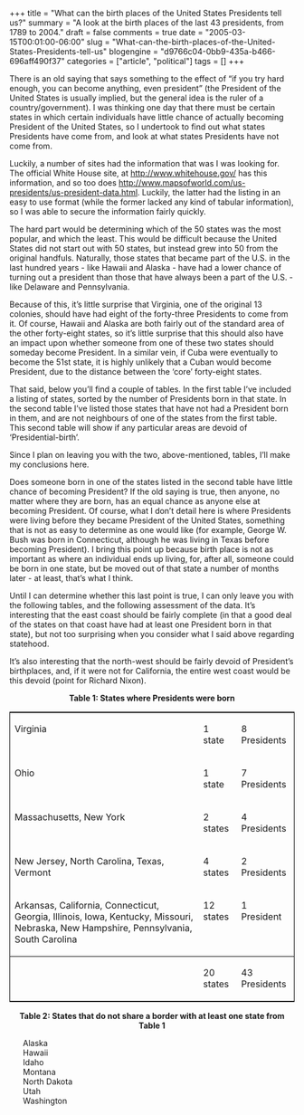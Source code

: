 +++
title = "What can the birth places of the United States Presidents tell us?"
summary = "A look at the birth places of the last 43 presidents, from 1789 to 2004."
draft = false
comments = true
date = "2005-03-15T00:01:00-06:00"
slug = "What-can-the-birth-places-of-the-United-States-Presidents-tell-us"
blogengine = "d9766c04-0bb9-435a-b466-696aff490f37"
categories = ["article", "political"]
tags = []
+++

<p>
There is an old saying that says something to the effect of &ldquo;if you try hard enough, you can become anything, even president&rdquo; (the President of the United States is usually implied, but the general idea is the ruler of a country/government). I was thinking one day that there must be certain states in which certain individuals have little chance of actually becoming President of the United States, so I undertook to find out what states Presidents have come from, and look at what states Presidents have not come from.
</p>
<!--more-->
<p>
Luckily, a number of sites had the information that was I was looking for. The official White House site, at <a href="http://www.whitehouse.gov/">http://www.whitehouse.gov/</a> has this information, and so too does <a rel="nofollow" href="http://www.mapsofworld.com/us-presidents/us-president-data.html">http://www.mapsofworld.com/us-presidents/us-president-data.html</a>. Luckily, the latter had the listing in an easy to use format (while the former lacked any kind of tabular information), so I was able to secure the information fairly quickly.<!--adsense-->
</p>
<p>
The hard part would be determining which of the 50 states was the most popular, and which the least. This would be difficult because the United States did not start out with 50 states, but instead grew into 50 from the original handfuls. Naturally, those states that became part of the U.S. in the last hundred years - like Hawaii and Alaska - have had a lower chance of turning out a president than those that have always been a part of the U.S. - like Delaware and Pennsylvania.
</p>
<p>
Because of this, it&rsquo;s little surprise that Virginia, one of the original 13 colonies, should have had eight of the forty-three Presidents to come from it. Of course, Hawaii and Alaska are both fairly out of the standard area of the other forty-eight states, so it&rsquo;s little surprise that this should also have an impact upon whether someone from one of these two states should someday become President. In a similar vein, if Cuba were eventually to become the 51st state, it is highly unlikely that a Cuban would become President, due to the distance between the &lsquo;core&rsquo; forty-eight states.
</p>
<p>
That said, below you&rsquo;ll find a couple of tables. In the first table I&rsquo;ve included a listing of states, sorted by the number of Presidents born in that state. In the second table I&rsquo;ve listed those states that have not had a President born in them, and are not neighbours of one of the states from the first table. This second table will show if any particular areas are devoid of &lsquo;Presidential-birth&rsquo;.
</p>
<p>
Since I plan on leaving you with the two, above-mentioned, tables, I&rsquo;ll make my conclusions here.
</p>
<p>
Does someone born in one of the states listed in the second table have little chance of becoming President? If the old saying is true, then anyone, no matter where they are born, has an equal chance as anyone else at becoming President. Of course, what I don&rsquo;t detail here is where Presidents were living before they became President of the United States, something that is not as easy to determine as one would like (for example, George W. Bush was born in Connecticut, although he was living in Texas before becoming President). I bring this point up because birth place is not as important as where an individual ends up living, for, after all, someone could be born in one state, but be moved out of that state a number of months later - at least, that&rsquo;s what I think.
</p>
<p>
Until I can determine whether this last point is true, I can only leave you with the following tables, and the following assessment of the data. It&rsquo;s interesting that the east coast should be fairly complete (in that a good deal of the states on that coast have had at least one President born in that state), but not too surprising when you consider what I said above regarding statehood.
</p>
<p>
It&rsquo;s also interesting that the north-west should be fairly devoid of President&rsquo;s birthplaces, and, if it were not for California, the entire west coast would be this devoid (point for Richard Nixon).
</p>
<p align="center">
<strong>Table 1: States where Presidents were born</strong>
</p>
<table border="0" cellspacing="0" cellpadding="1" summary="Table 1" style="border: 1px solid #000000; width: 100%">
	<tbody>
		<tr>
			<td valign="top">
			<p>
			Virginia
			</p>
			</td>
			<td valign="top">
			<p>
			1 state
			</p>
			</td>
			<td valign="top">
			<p>
			8 Presidents
			</p>
			</td>
		</tr>
		<tr>
			<td valign="top">
			<p>
			Ohio
			</p>
			</td>
			<td valign="top">
			<p>
			1 state
			</p>
			</td>
			<td valign="top">
			<p>
			7 Presidents
			</p>
			</td>
		</tr>
		<tr>
			<td valign="top">
			<p>
			Massachusetts, New York
			</p>
			</td>
			<td valign="top">
			<p>
			2 states
			</p>
			</td>
			<td valign="top">
			<p>
			4 Presidents
			</p>
			</td>
		</tr>
		<tr>
			<td valign="top">
			<p>
			New Jersey, North Carolina, Texas, Vermont
			</p>
			</td>
			<td valign="top">
			<p>
			4 states
			</p>
			</td>
			<td valign="top">
			<p>
			2 Presidents
			</p>
			</td>
		</tr>
		<tr>
			<td valign="top">
			<p>
			Arkansas, California, Connecticut, Georgia, Illinois, Iowa, Kentucky, Missouri, Nebraska, New Hampshire, Pennsylvania, South Carolina
			</p>
			</td>
			<td valign="top">
			<p>
			12 states
			</p>
			</td>
			<td valign="top">
			<p>
			1 President
			</p>
			</td>
		</tr>
		<tr style="border-top: 1px solid #000000">
			<td valign="top">
			<p>
			&nbsp;
			</p>
			</td>
			<td valign="top">
			<p>
			20 states
			</p>
			</td>
			<td valign="top">
			<p>
			43 Presidents
			</p>
			</td>
		</tr>
	</tbody>
</table>
<p align="center">
<strong>Table 2: States that do not share a border with at least one state from Table 1</strong>
</p>
<ul style="list-style-type: none">
	<li>Alaska</li>
	<li>Hawaii</li>
	<li>Idaho</li>
	<li>Montana</li>
	<li>North Dakota</li>
	<li>Utah</li>
	<li>Washington</li>
</ul>

